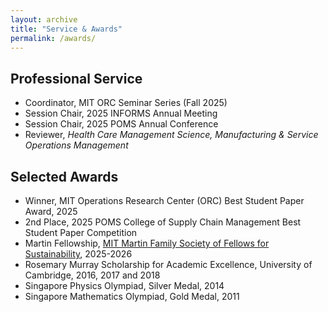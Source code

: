 ```yaml
---
layout: archive
title: "Service & Awards"
permalink: /awards/
---
```


## Professional Service
* Coordinator, MIT ORC Seminar Series (Fall 2025)
* Session Chair, 2025 INFORMS Annual Meeting
* Session Chair, 2025 POMS Annual Conference
* Reviewer, _Health Care Management Science, Manufacturing & Service Operations Management_

## Selected Awards
* Winner, MIT Operations Research Center (ORC) Best Student Paper Award, 2025
* 2nd Place, 2025 POMS College of Supply Chain Management Best Student Paper Competition
* Martin Fellowship, [MIT Martin Family Society of Fellows for Sustainability](https://martin-fellows.mit.edu/), 2025-2026
* Rosemary Murray Scholarship for Academic Excellence, University of Cambridge, 2016, 2017 and 2018
* Singapore Physics Olympiad, Silver Medal, 2014
* Singapore Mathematics Olympiad, Gold Medal, 2011
